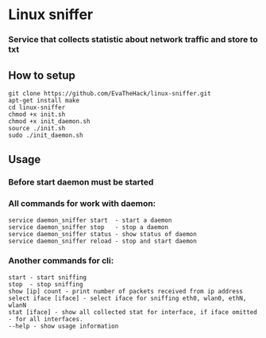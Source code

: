 # Linux sniffer
### Service that collects statistic about network traffic and store to txt

## How to setup

```
git clone https://github.com/EvaTheHack/linux-sniffer.git
apt-get install make
cd linux-sniffer
chmod +x init.sh
chmod +x init_daemon.sh
source ./init.sh
sudo ./init_daemon.sh
```

## Usage 
### Before start daemon must be started
### All commands for work with daemon:
```
service daemon_sniffer start  - start a daemon
service daemon_sniffer stop   - stop a daemon
service daemon_sniffer status - show status of daemon
service daemon_sniffer reload - stop and start daemon
```

### Another commands for cli:

```
start - start sniffing 
stop  - stop sniffing 
show [ip] count - print number of packets received from ip address
select iface [iface] - select iface for sniffing eth0, wlan0, ethN, wlanN
stat [iface] - show all collected stat for interface, if iface omitted - for all interfaces. 
--help - show usage information
```